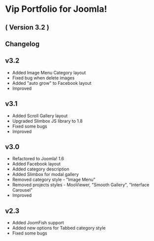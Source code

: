 Vip Portfolio for Joomla! 
==========================
( Version 3.2 )
--------------------------

Changelog
---------

v3.2
-----------
* Added Image Menu Category layout
* Fixed bug when delete images
* Added "auto grow" to Facebook layout
* Improved

v3.1
-----------
* Added Scroll Gallery layout
* Upgraded Slimbox JS library to 1.8
* Fixed some bugs
* Improved

v3.0
-----------
* Refactored to Joomla! 1.6
* Added Facebook layout
* Added category description
* Added Slimbox for modal gallery
* Removed category style - "Image Menu"
* Removed projects styles - MooViewer, "Smooth Gallery", "Interface Carousel"
* Improved

v2.3
---------
* Added JoomFish support
* Added new options for Tabbed category style
* Fixed some bugs